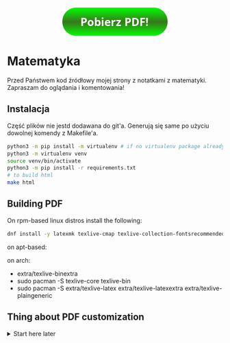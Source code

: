 <p align="center">
<a href="https://github.com/gucio321/matematyka/blob/pdf/matematyka.pdf"><img src="./button.png"></a>
</p>

# Matematyka

Przed Państwem kod źródłowy mojej strony z notatkami z matematyki.
Zapraszam do oglądania i komentowania!

## Instalacja

Część plików nie jestd dodawana do git'a. Generują się same po użyciu dowolnej komendy z Makefile'a.

```sh
python3 -m pip install -m virtualenv # if no virtualenv package already installed
python3 -m virtualenv venv
source venv/bin/activate
python3 -m pip install -r requirements.txt
# to build html
make html
```

## Building PDF

On rpm-based linux distros install the following:

```sh
dnf install -y latexmk texlive-cmap texlive-collection-fontsrecommended texlive-fncychap texlive-wrapfig texlive-capt-of texlive-framed texlive-upquote texlive-needspace texlive-tabulary texlive-parskip texlive-oberdiek texlive-cancel
```

on apt-based:


on arch:
- extra/texlive-binextra
- sudo pacman -S texlive-core texlive-bin
- sudo pacman -S extra/texlive-latex extra/texlive-latexextra extra/texlive-plaingeneric

## Thing about PDF customization

<details><summary>Start here later</summary>


ChatGPT
To customize the title page generated by Sphinx when creating a PDF via make latexpdf, you can modify the LaTeX template used for the title page. Sphinx allows you to override the default LaTeX templates by providing your own custom template.

Follow these steps to customize the title page:

Step 1: Locate Sphinx's LaTeX Template Files
Find the sphinx directory in your Python installation. You can usually locate it within the site-packages directory of your Python environment.

Inside the sphinx directory, navigate to texinputs.

Step 2: Copy Default Template
Locate the sphinxmanual.cls or sphinxhowto.cls file (depending on the type of document you're generating).

Copy this file to your Sphinx documentation project directory. Name the copied file something like custom_sphinxmanual.cls to avoid confusion.

Step 3: Modify the Title Page in the Copied Template
Open the copied file (custom_sphinxmanual.cls) in a text editor and find the section related to the title page. It might look something like this:

latex
￼Copy code
\renewcommand{\maketitle}{
  % Title page contents...
}
Modify the contents within the \maketitle command to customize the title page. You can change the layout, add or remove elements, or alter formatting as needed.

Step 4: Use the Custom Template
In your conf.py file in the Sphinx project directory, add or modify the latex_elements variable to specify the use of the custom template:

python
￼Copy code
latex_elements = {
    'papersize': 'letterpaper',
    'pointsize': '10pt',
    'classoptions': ',openany',
    'babel': '\\usepackage[english]{babel}',
    'preamble': '\\input{preamble.tex}',
    'sphinxsetup': 'VerbatimBorderColor={rgb}{1,1,1}',
    'maketitle': '\\input{custom_sphinxmanual.cls}',  # Use the custom template
}
Replace 'custom_sphinxmanual.cls' with the name of your custom template file.

Step 5: Generate the PDF
Regenerate the documentation using make clean followed by make latexpdf. This will use the modified template to generate the PDF, including the customized title page.

Ensure to adjust the LaTeX commands in the copied file (custom_sphinxmanual.cls) as per your requirements. This method allows you to have full control over the title page layout and contents in your Sphinx-generated PDF.

</details>
